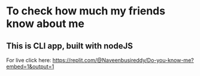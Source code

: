 # To check how much my friends know about me
## This is CLI app, built with nodeJS
For live click here: https://replit.com/@Naveenbusireddy/Do-you-know-me?embed=1&output=1
